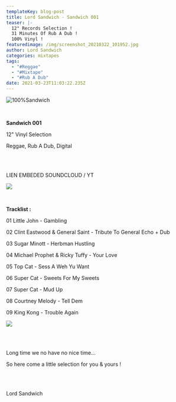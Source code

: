 ```yaml
---
templateKey: blog-post
title: Lord Sandwich - Sandwich 001
teaser: |-
  12" Records Selection !
  31 Minutes Of Rub A Dub !
  100% Vinyl !
featuredimage: /img/screenshot_20210322_101952.jpg
author: Lord Sandwich
categories: mixtapes
tags:
  - "#Reggae"
  - "#Mixtape"
  - "#Rub A Dub"
date: 2021-03-23T11:03:22.235Z
---
```

![100%Sandwich](/img/screenshot_20210322_101952.jpg "100%Sandwich")

<br>

**Sandwich 001**

12" Vinyl Selection

Reggae, Rub A Dub, Digital

<br> <br>



LIEN EMBEDED SOUNDCLOUD / YT

![](/img/130925574_1801283293355394_8678818459584039020_n.jpg)

<br>

**Tracklist :**

01 Little John - Gambling

02 Clint Eastwood & General Saint - Tribute To General Echo + Dub

03 Sugar Minott - Herbman Hustling

04 Michael Prophet & Ricky Tuffy - Your Love

05 Top Cat - Sess A Weh Yu Want

06 Super Cat - Sweets For My Sweets

07 Super Cat - Mud Up

08 Courtney Melody - Tell Dem

09 King Kong - Trouble Again



![](/img/190510_marianne_girardet_kanaga-2-.jpg)

<br> <br>

Long time we no have no nice time...

So here come a little selection for you & yours !

\
<br>

Lord Sandwich